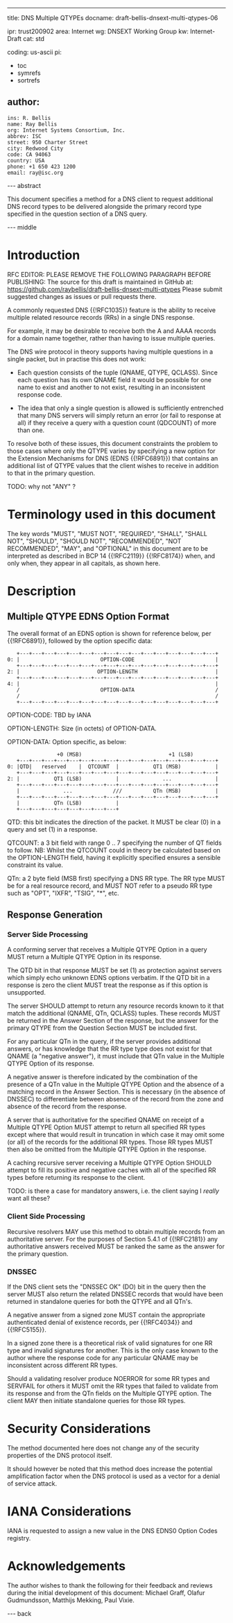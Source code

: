 ---
title: DNS Multiple QTYPEs
docname: draft-bellis-dnsext-multi-qtypes-06

ipr: trust200902
area: Internet
wg: DNSEXT Working Group
kw: Internet-Draft
cat: std

coding: us-ascii
pi:
  - toc
  - symrefs
  - sortrefs

author:
  -
    ins: R. Bellis
    name: Ray Bellis
    org: Internet Systems Consortium, Inc.
    abbrev: ISC
    street: 950 Charter Street
    city: Redwood City
    code: CA 94063
    country: USA
    phone: +1 650 423 1200
    email: ray@isc.org

--- abstract

This document specifies a method for a DNS client to request additional
DNS record types to be delivered alongside the primary record type
specified in the question section of a DNS query.

--- middle

# Introduction

RFC EDITOR: PLEASE REMOVE THE FOLLOWING PARAGRAPH BEFORE PUBLISHING:
The source for this draft is maintained in GitHub at:
https://github.com/raybellis/draft-bellis-dnsext-multi-qtypes
Please submit suggested changes as issues or pull requests there.

A commonly requested DNS {{!RFC1035}} feature is the ability to receive
multiple related resource records (RRs) in a single DNS response.

For example, it may be desirable to receive both the A and AAAA
records for a domain name together, rather than having to issue
multiple queries.

The DNS wire protocol in theory supports having multiple questions in
a single packet, but in practise this does not work:

* Each question consists of the tuple (QNAME, QTYPE, QCLASS).  Since
each question has its own QNAME field it would be possible for one
name to exist and another to not exist, resulting in an
inconsistent response code.

* The idea that only a single question is allowed is sufficiently
entrenched that many DNS servers will simply return an error (or
fail to response at all) if they receive a query with a question
count (QDCOUNT) of more than one.

To resolve both of these issues, this document constraints the
problem to those cases where only the QTYPE varies by specifying a
new option for the Extension Mechanisms for DNS (EDNS {{!RFC6891}}) that
contains an additional list of QTYPE values that the client wishes to
receive in addition to that in the primary question.

TODO: why not "ANY" ?

# Terminology used in this document

The key words "MUST", "MUST NOT", "REQUIRED", "SHALL", "SHALL NOT",
"SHOULD", "SHOULD NOT", "RECOMMENDED", "NOT RECOMMENDED", "MAY", and
"OPTIONAL" in this document are to be interpreted as described in BCP 14
{{!RFC2119}} {{!RFC8174}} when, and only when, they appear in all
capitals, as shown here.

# Description

## Multiple QTYPE EDNS Option Format

The overall format of an EDNS option is shown for reference below,
per {{!RFC6891}}, followed by the option specific data:

       +---+---+---+---+---+---+---+---+---+---+---+---+---+---+---+---+
    0: |                          OPTION-CODE                          |
       +---+---+---+---+---+---+---+---+---+---+---+---+---+---+---+---+
    2: |                         OPTION-LENGTH                         |
       +---+---+---+---+---+---+---+---+---+---+---+---+---+---+---+---+
    4: |                                                               |
       /                          OPTION-DATA                          /
       /                                                               /
       +---+---+---+---+---+---+---+---+---+---+---+---+---+---+---+---+

OPTION-CODE: TBD by IANA

OPTION-LENGTH: Size (in octets) of OPTION-DATA.

OPTION-DATA: Option specific, as below:

                    +0 (MSB)                            +1 (LSB)
       +---+---+---+---+---+---+---+---+---+---+---+---+---+---+---+---+
    0: |QTD|   reserved    |  QTCOUNT  |           QT1 (MSB)           |
       +---+---+---+---+---+---+---+---+---+---+---+---+---+---+---+---+
    2: |           QT1 (LSB)           |              ...              |
       +---+---+---+---+---+---+---+---+---+---+---+---+---+---+---+---+
       |              ...             ///          QTn (MSB)           |
       +---+---+---+---+---+---+---+---+---+---+---+---+---+---+---+---+
       |           QTn (LSB)           |
       +---+---+---+---+---+---+---+---+

QTD: this bit indicates the direction of the packet.  It MUST be clear
(0) in a query and set (1) in a response.

QTCOUNT: a 3 bit field with range 0 .. 7 specifying the number of QT
fields to follow.  NB: Whilst the QTCOUNT could in theory be calculated
based on the OPTION-LENGTH field, having it explicitly specified ensures
a sensible constraint its value.

QTn: a 2 byte field (MSB first) specifying a DNS RR type.  The RR type
MUST be for a real resource record, and MUST NOT refer to a pseudo RR
type such as "OPT", "IXFR", "TSIG", "*", etc.

## Response Generation

### Server Side Processing

A conforming server that receives a Multiple QTYPE Option in a query
MUST return a Multiple QTYPE Option in its response.

The QTD bit in that response MUST be set (1) as protection against
servers which simply echo unknown EDNS options verbatim.  If the QTD bit
in a response is zero the client MUST treat the response as if this
option is unsupported.

The server SHOULD attempt to return any resource records known to it
that match the additional (QNAME, QTn, QCLASS) tuples.  These records
MUST be returned in the Answer Section of the response, but the answer
for the primary QTYPE from the Question Section MUST be included first.

For any particular QTn in the query, if the server provides additional
answers, or has knowledge that the RR type type does not exist for that
QNAME (a "negative answer"), it must include that QTn value in the
Multiple QTYPE Option of its response.

A negative answer is therefore indicated by the combination of the
presence of a QTn value in the Multiple QTYPE Option and the absence of
a matching record in the Answer Section.  This is necessary (in the
absence of DNSSEC) to differentiate between absence of the record from
the zone and absence of the record from the response.

A server that is authoritative for the specified QNAME on receipt of a
Multiple QTYPE Option MUST attempt to return all specified RR types
except where that would result in truncation in which case it may omit
some (or all) of the records for the additional RR types.  Those RR
types MUST then also be omitted from the Multiple QTYPE Option in the
response.

A caching recursive server receiving a Multiple QTYPE Option SHOULD
attempt to fill its positive and negative caches with all of the
specified RR types before returning its response to the client.

TODO: is there a case for mandatory answers, i.e. the client saying I
_really_ want all these?

### Client Side Processing

Recursive resolvers MAY use this method to obtain multiple records from
an authoritative server.  For the purposes of Section 5.4.1 of
{{!RFC2181}} any authoritative answers received MUST be ranked the same
as the answer for the primary question.

### DNSSEC

If the DNS client sets the "DNSSEC OK" (DO) bit in the query then the
server MUST also return the related DNSSEC records that would have been
returned in standalone queries for both the QTYPE and all QTn's.

A negative answer from a signed zone MUST contain the appropriate
authenticated denial of existence records, per {{!RFC4034}} and
{{!RFC5155}}.

In a signed zone there is a theoretical risk of valid signatures for one
RR type and invalid signatures for another.  This is the only case known
to the author where the response code for any particular QNAME may be
inconsistent across different RR types.

Should a validating resolver produce NOERROR for some RR types and
SERVFAIL for others it MUST omit the RR types that failed to validate
from its response and from the QTn fields on the Multiple QTYPE option.
The client MAY then initiate standalone queries for those RR types.

# Security Considerations

The method documented here does not change any of the security
properties of the DNS protocol itself.

It should however be noted that this method does increase the potential
amplification factor when the DNS protocol is used as a vector for a
denial of service attack.

# IANA Considerations

IANA is requested to assign a new value in the DNS EDNS0 Option Codes
registry.

# Acknowledgements

The author wishes to thank the following for their feedback and reviews
during the initial development of this document: Michael Graff, Olafur
Gudmundsson, Matthijs Mekking, Paul Vixie.

--- back
